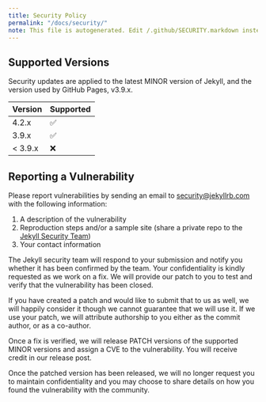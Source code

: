 ```yaml
---
title: Security Policy
permalink: "/docs/security/"
note: This file is autogenerated. Edit /.github/SECURITY.markdown instead.
---
```


## Supported Versions

Security updates are applied to the latest MINOR version of Jekyll, and the version used by GitHub Pages, v3.9.x.

| Version | Supported          |
| ------- | ------------------ |
| 4.2.x   | :white_check_mark: |
| 3.9.x   | :white_check_mark: |
| < 3.9.x | :x:                |

## Reporting a Vulnerability

Please report vulnerabilities by sending an email to security@jekyllrb.com with the following information:

1. A description of the vulnerability
2. Reproduction steps and/or a sample site (share a private repo to the [Jekyll Security Team](/team/))
3. Your contact information

The Jekyll security team will respond to your submission and notify you whether it has been confirmed by the team.
Your confidentiality is kindly requested as we work on a fix. We will provide our patch to you to test and verify that the vulnerability has
been closed.

If you have created a patch and would like to submit that to us as well, we will happily consider it though we cannot guarantee that we will
use it. If we use your patch, we will attribute authorship to you either as the commit author, or as a co-author.

Once a fix is verified, we will release PATCH versions of the supported MINOR versions and assign a CVE to the vulnerability. You will receive
credit in our release post.

Once the patched version has been released, we will no longer request you to maintain confidentiality and you may choose to share details on
how you found the vulnerability with the community.
